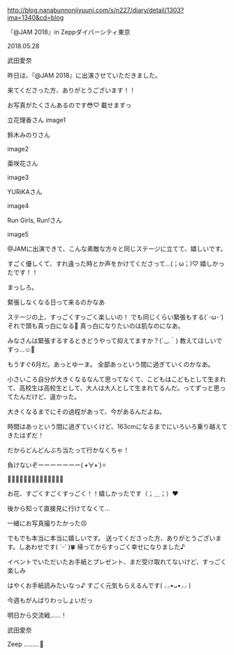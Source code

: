 http://blog.nanabunnonijyuuni.com/s/n227/diary/detail/1303?ima=1340&cd=blog





『@JAM 2018』in Zeppダイバーシティ東京

2018.05.28

武田愛奈




昨日は、『@JAM 2018』に出演させていただきました。

来てくださった方、ありがとうございます！！








お写真がたくさんあるのです😳♡
載せますっ








立花理香さん
image1





鈴木みのりさん

image2





亜咲花さん

image3





YURiKAさん

image4





Run Girls, Run!さん

image5








@JAMに出演できて、こんな素敵な方々と同じステージに立てて、嬉しいです。


すごく優しくて、すれ違った時とか声をかけてくださって…(；ω；)♡
嬉しかったです！！






























まっしろ。






緊張しなくなる日って来るのかなあ



ステージの上、すっごくすっごく楽しいの！
でも同じくらい緊張もする(´･ω･`)
それで頭も真っ白になる🥚
真っ白になりたいのは肌なのになあ。



みなさんは緊張するするときどうやって抑えてますか？(´._.｀)
教えてほしいですっ…☺️💓














もうすぐ6月だ。あっとゆーま。
全部あっという間に過ぎていくのかなあ。






小さいころ自分が大きくなるなんて思ってなくて、こどもはこどもとして生まれて、高校生は高校生として、大人は大人として生まれてるんだ。ってずっと思ってたんだけど、違かった。

大きくなるまでにその過程があって、今があるんだよね。

時間はあっという間に過ぎていくけど、163cmになるまでにいろいろ乗り越えてきたはずだ！




だからどんどんぶち当たって行かなくちゃ！



負けないぞーーーーーーー( •̀∀︎•́ )✧︎














🌼🌼🌼🌼🌼🌼🌼🌼🌼🌼🌼🌼🌼🌼


お花、すごくすごくすっごく！！嬉しかったです（；＿；）❤️


後から知って直接見に行けてなくて…


一緒にお写真撮りたかった😣


でもでも本当に本当に嬉しいです。
送ってくださった方、ありがとうございます。しあわせです( ˊᵕˋ )🍀
帰ってからすっごく幸せになりました♪













イベントでいただいたお手紙とプレゼント、まだ受け取れてないけど、すっごく楽しみ

はやくお手紙読みたいなっ♪
すごく元気もらえるんです( ⸝⸝•ᴗ•⸝⸝ )









今週もがんばりわっしょいだっ







明日から交流戦……！


武田愛奈








Zeep ………🙏 